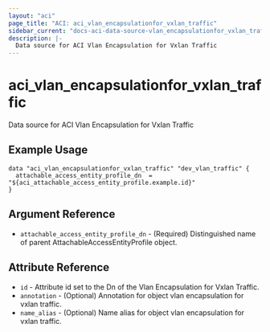```yaml
---
layout: "aci"
page_title: "ACI: aci_vlan_encapsulationfor_vxlan_traffic"
sidebar_current: "docs-aci-data-source-vlan_encapsulationfor_vxlan_traffic"
description: |-
  Data source for ACI Vlan Encapsulation for Vxlan Traffic
---
```


# aci_vlan_encapsulationfor_vxlan_traffic #
Data source for ACI Vlan Encapsulation for Vxlan Traffic

## Example Usage ##

```hcl
data "aci_vlan_encapsulationfor_vxlan_traffic" "dev_vlan_traffic" {
  attachable_access_entity_profile_dn  = "${aci_attachable_access_entity_profile.example.id}"
}
```
## Argument Reference ##
* `attachable_access_entity_profile_dn` - (Required) Distinguished name of parent AttachableAccessEntityProfile object.



## Attribute Reference

* `id` - Attribute id set to the Dn of the Vlan Encapsulation for Vxlan Traffic.
* `annotation` - (Optional) Annotation for object vlan encapsulation for vxlan traffic.
* `name_alias` - (Optional) Name alias for object vlan encapsulation for vxlan traffic.
